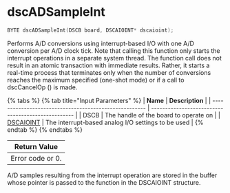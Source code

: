 # dscADSampleInt

```c
BYTE dscADSampleInt(DSCB board, DSCAIOINT* dscaioint);
```

Performs A/D conversions using interrupt-based I/O with one A/D conversion per A/D clock tick. Note that calling this function only starts the interrupt operations in a separate system thread. The function call does not result in an atomic transaction with immediate results. Rather, it starts a real-time process that terminates only when the number of conversions reaches the maximum specified (one-shot mode) or if a call to dscCancelOp () is made.

{% tabs %}
{% tab title="Input Parameters" %}
| **Name**                                               | **Description**                                    |
| ------------------------------------------------------ | -------------------------------------------------- |
| DSCB                                                   | The handle of the board to operate on              |
| [DSCAIOINT](../15.-structure-definitions/dscaioint.md) | The interrupt-based analog I/O settings to be used |
{% endtab %}
{% endtabs %}

| Return Value     |
| ---------------- |
| Error code or 0. |

A/D samples resulting from the interrupt operation are stored in the buffer whose pointer is passed to the function in the DSCAIOINT structure.

